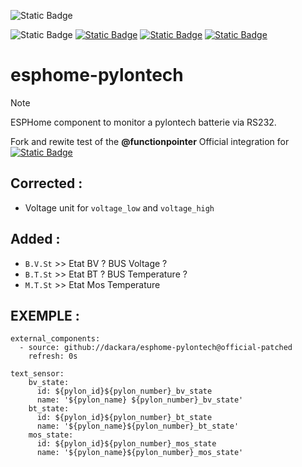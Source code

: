 ![Static Badge](https://img.shields.io/badge/Work_In_Progress-Projet_en_cours_de_r%C3%A9alisation-red?logo=adblock&logoColor=red&style=plastic)

![Static Badge](https://img.shields.io/badge/Realease-Beta-blue?style=plastic)
[![Static Badge](https://img.shields.io/badge/License-Beerware-yellow?style=plastic)](https://fr.wikipedia.org/wiki/Beerware)
[![Static Badge](https://img.shields.io/badge/Donate-ko--fi_%E2%99%A5-pink?logo=kofi&style=plastic)](https://ko-fi.com/dackara)
[![Static Badge](https://img.shields.io/badge/Sponsor-On_Github-darkgreen?logo=github&logoColor=lightgrey&style=plastic)](https://github.com/sponsors/Dackara)

# esphome-pylontech
> [!NOTE]
> ESPHome component to monitor a pylontech batterie via RS232.
>
> Fork and rewite test of the **@functionpointer** Official integration for [![Static Badge](https://img.shields.io/badge/ESPHome-_-black?logo=esphome&style=social)](https://esphome.io)

## Corrected :
- Voltage unit for `voltage_low` and `voltage_high`

## Added :
- `B.V.St`  >> Etat BV ? BUS Voltage ?
- `B.T.St`  >> Etat BT ? BUS Temperature ?
- `M.T.St`  >> Etat Mos Temperature

## EXEMPLE :
```
external_components:
  - source: github://dackara/esphome-pylontech@official-patched
    refresh: 0s

text_sensor:
    bv_state:
      id: ${pylon_id}${pylon_number}_bv_state
      name: '${pylon_name} ${pylon_number}_bv_state'
    bt_state:
      id: ${pylon_id}${pylon_number}_bt_state
      name: '${pylon_name}${pylon_number}_bt_state'
    mos_state:
      id: ${pylon_id}${pylon_number}_mos_state
      name: '${pylon_name}${pylon_number}_mos_state' 
```
